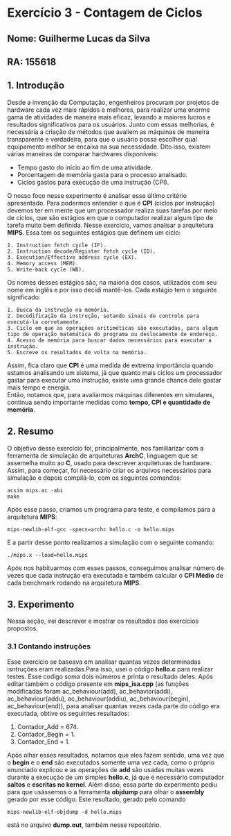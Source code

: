 # Exercício 3 - Contagem de Ciclos
## Nome: Guilherme Lucas da Silva
## RA: 155618

## 1. Introdução
Desde a invenção da Computação, engenheiros procuram por projetos de hardware cada vez mais rápidos e melhores, para realizar uma enorme gama de atividades de maneira mais eficaz, levando a maiores lucros e resultados significativos para os usuários. Junto com essas melhorias, é necessária a criação de métodos que avaliem as máquinas de maneira transparente e verdadeira, para que o usuário possa escolher qual equipamento melhor se encaixa na sua necessidade. Dito isso, existem várias maneiras de comparar hardwares disponíveis:  

- Tempo gasto do início ao fim de uma atividade.  
- Porcentagem de memória gasta para o processo analisado.  
- Ciclos gastos para execução de uma instrução (CPI).    

O nosso foco nesse experimento é analisar esse último critério apresentado. Para podermos entender o que é **CPI** (ciclos por instrução) devemos ter em mente que um processador realiza suas tarefas por meio de ciclos, que são estágios em que o computador realizar algum tipo de tarefa muito bem definida. Nesse exercício, vamos analisar a arquitetura **MIPS**. Essa tem os seguintes estágios que definem um ciclo:  

    1. Instruction fetch cycle (IF).
    2. Instruction decode/Register fetch cycle (ID).
    3. Execution/Effective address cycle (EX).
    4. Memory access (MEM).
    5. Write-back cycle (WB).  
    
Os nomes desses estágios são, na maioria dos casos, utilizados com seu nome em inglês e por isso decidi mantê-los. Cada estágio tem o seguinte significado:  

    1. Busca da instrução na memória.
    2. Decodificação da instrução, setando sinais de controle para executá-la corretamente.  
    3. Ciclo em que as operações aritiméticas são executadas, para algum tipo de operação matemática do programa ou deslocamente de endereço.
    4. Acesso de memória para buscar dados necessários para executar a instrução.
    5. Escreve os resultados de volta na memória.  
    
Assim, fica claro que **CPI** é uma medida de extrema importância quando estamos analisando um sistema, já que quanto mais ciclos um processador gastar para executar uma instrução, existe uma grande chance dele gastar mais tempo e energia.  
Então, notamos que, para avaliarmos máquinas diferentes em simulares, continua sendo importante medidas como **tempo, CPI e quantidade de memória**.  

## 2. Resumo  
O objetivo desse exercício foi, principalmente, nos familiarizar com a ferramenta de simulação de arquiteturas **ArchC**, linguagem que se assemelha muito ao **C**, usado para descrever arquiteturas de hardware. Assim, para começar, foi necessário criar os arquivos necessários para simulação e depois compilá-lo, com os seguintes comandos:  

```
acsim mips.ac -abi
make
```  
Após esse passo, criamos um programa para teste, e compilamos para a arquitetura **MIPS**:  

```
mips-newlib-elf-gcc -specs=archc hello.c -o hello.mips
```  
E a partir desse ponto realizamos a simulação com o seguinte comando:  

```
./mips.x --load=hello.mips
```  

Após nos habituarmos com esses passos, conseguimos analisar número de vezes que cada instrução era executada e também calcular o **CPI Médio** de cada benchmark rodando na arquitetura **MIPS**.  

## 3. Experimento  
Nessa seção, irei descrever e mostrar os resultados dos exercícios propostos.  
### 3.1 Contando instruções 
Esse exercício se baseava em analisar quantas vezes determinadas isntruções eram realizadas.Para isso, usei o código **hello.c** para realizar testes. Esse codigo soma dois números e printa o resultado deles. Após editar também o código presente em **mips_isa.cpp** (as funções modificadas foram ac_behaviour(add), ac_behavior(addi), ac_behaviour(addu), ac_behaviour(addiu), ac_behaviour(begin), ac_behaviour(end)), para analisar quantas vezes cada parte do código era executada, obtive os seguintes resultados: 

1. Contador_Add = 674.
2. Contador_Begin = 1.
3. Contador_End = 1.

Após olhar esses resultados, notamos que eles fazem sentido, uma vez que o **begin** e o **end** são executados somente uma vez cada, como o próprio enunciado explicou e as operações de **add** são usadas muitas vezes durante a execução de um simples **hello.c**, já que é necessário computador **saltos** e **escritas no kernel**. 
Além disso, essa parte do experimento pediu para que usássemos o a ferramenta **objdump** para olhar o **assembly** gerado por esse código. Este resultado, gerado pelo comando  

```
mips-newlib-elf-objdump -d hello.mips
```  
está no arquivo **dump.out**, também nesse repositório.

 

